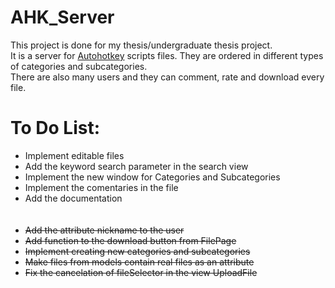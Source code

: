 # AHK_Server<br>
This project is done for my thesis/undergraduate thesis project.<br>
It is a server for [Autohotkey](https://www.autohotkey.com/) scripts files. They are ordered in different types of categories and subcategories.<br>
There are also many users and they can comment, rate and download every file. <br>
# To Do List:<br>
* Implement editable files <br>
* Add the keyword search parameter in the search view <br>
* Implement the new window for Categories and Subcategories <br>
* Implement the comentaries in the file <br>
* Add the documentation <br> <br> <br>
* ~~Add the attribute nickname to the user~~ <br>
* ~~Add function to the download button from FilePage~~ <br>
* ~~Implement creating new categories and subcategories~~ <br>
* ~~Make files from models contain real files as an attribute~~ <br>
* ~~Fix the cancelation of fileSelector in the view UploadFile~~ <br>

